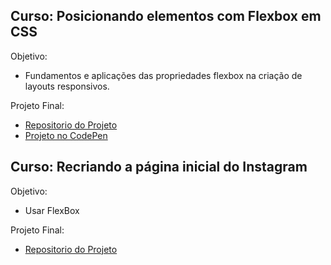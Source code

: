 ## Curso: Posicionando elementos com Flexbox em CSS
Objetivo:
* Fundamentos e aplicações das propriedades flexbox na criação de layouts responsivos.

Projeto Final:
+ [Repositorio do Projeto](https://github.com/Nnayuta/Spread-Fullstack-Developer/tree/master/Html%20-%20CSS/2%C2%B0%20FlexboxCSS/Projeto)
+ [Projeto no CodePen](https://codepen.io/nnayuta/full/bGLdPWK)

## Curso: Recriando a página inicial do Instagram
Objetivo:
* Usar FlexBox

Projeto Final:
+ [Repositorio do Projeto](https://github.com/Nnayuta/Spread-Fullstack-Developer/tree/master/Html%20-%20CSS/3%C2%B0%20Pagina%20Inicial%20do%20Instagram)
